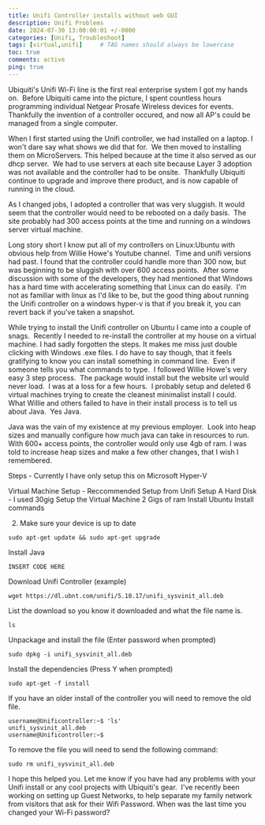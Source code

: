 ```yaml
---
title: Unifi Controller installs without web GUI
description: Unifi Problems
date: 2024-07-30 13:00:00:01 +/-0000
categories: [Unifi, Troubleshoot]
tags: [virtual,unifi]     # TAG names should always be lowercase
toc: true
comments: active
ping: true
---
```


Ubiquiti's Unifi Wi-Fi line is the first real enterprise system I got my hands on.  Before Ubiquiti came into the picture, I spent countless hours programming individual Netgear Prosafe Wireless devices for events.  Thankfully the invention of a controller occured, and now all AP's could be managed from a single computer.

When I first started using the Unifi controller, we had installed on a laptop. I won't dare say what shows we did that for.  We then moved to installing them on MicroServers. This helped because at the time it also served as our dhcp server.  We had to use servers at each site because Layer 3 adoption was not available and the controller had to be onsite.  Thankfully Ubiquiti continue to upgrade and improve there product, and is now capable of running in the cloud.

As I changed jobs, I adopted a controller that was very sluggish. It would seem that the controller would need to be rebooted on a daily basis.  The site probably had 300 access points at the time and running on a windows server virtual machine.

Long story short I know put all of my controllers on Linux:Ubuntu with obvious help from Willie Howe's Youtube channel.  Time and unifi versions had past. I found that the controller could handle more than 300 now, but was beginning to be sluggish with over 600 access points.  After some discussion with some of the developers, they had mentioned that Windows has a hard time with accelerating something that Linux can do easily.  I'm not as familiar with linux as I'd like to be, but the good thing about running the Unifi controller on a windows hyper-v is that if you break it, you can revert back if you've taken a snapshot.

While trying to install the Unifi controller on Ubuntu I came into a couple of snags.  Recently I needed to re-install the controller at my house on a virtual machine. I had sadly forgotten the steps. It makes me miss just double clicking with Windows .exe files. I do have to say though, that it feels gratifying to know you can install something in command line.  Even if someone tells you what commands to type.  I followed Willie Howe's very easy 3 step process.  The package would install but the website url would never load.  I was at a loss for a few hours.  I probably setup and deleted 6 virtual machines trying to create the cleanest minimalist install I could.  What Willie and others failed to have in their install process is to tell us about Java.  Yes Java.

Java was the vain of my existence at my previous employer.  Look into heap sizes and manually configure how much java can take in resources to run. With 600+ access points, the controller would only use 4gb of ram. I was told to increase heap sizes and make a few other changes, that I wish I remembered.




Steps - Currently I have only setup this on Microsoft Hyper-V

Virtual Machine Setup - Reccommended Setup from Unifi
Setup A Hard Disk - I used 30gig
Setup the Virtual Machine
2 Gigs of ram
Install Ubuntu
Install commands

2. Make sure your device is up to date

```text
sudo apt-get update && sudo apt-get upgrade
```

Install Java

```text
INSERT CODE HERE
```

Download Unifi Controller (example)

```text
wget https://dl.ubnt.com/unifi/5.10.17/unifi_sysvinit_all.deb
```

List the download so you know it downloaded and what the file name is.

```text
ls
```

Unpackage and install the file (Enter password when prompted)

```text
sudo dpkg -i unifi_sysvinit_all.deb
```

Install the dependencies (Press Y when prompted)

```text
sudo apt-get -f install
```



If you have an older install of the controller you will need to remove the old file.

```text
username@Unificontroller:~$ 'ls'
unifi_sysvinit_all.deb
username@Unificontroller:~$
```

To remove the file you will need to send the following command:

```text
sudo rm unifi_sysvinit_all.deb
```

I hope this helped you. Let me know if you have had any problems with your Unifi install or any cool projects with Ubiquiti's gear.  I've recently been working on setting up Guest Networks, to help separate my family network from visitors that ask for their Wifi Password. When was the last time you changed your Wi-Fi password?